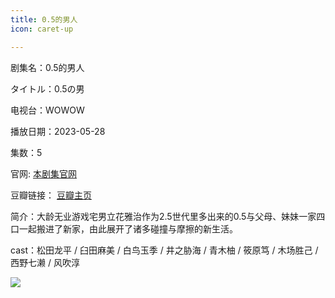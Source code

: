 ```yaml
---
title: 0.5的男人
icon: caret-up

---
```


剧集名：0.5的男人

タイトル：0.5の男

电视台：WOWOW

播放日期：2023-05-28

集数：5

官网: [本剧集官网](https://www.wowow.co.jp/drama/original/the-0.5/)

豆瓣链接： [豆瓣主页](https://movie.douban.com/subject/36247982/)


简介：大龄无业游戏宅男立花雅治作为2.5世代里多出来的0.5与父母、妹妹一家四口一起搬进了新家，由此展开了诸多碰撞与摩擦的新生活。

cast：松田龙平 / 臼田麻美 / 白鸟玉季 / 井之胁海 / 青木柚 / 筱原笃 / 木场胜己 / 西野七濑 / 风吹淳

![](https://listpic.tsgsanjiao.com/2023/202305dnr.jpg)